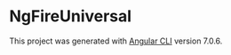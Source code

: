 # NgFireUniversal

This project was generated with [Angular CLI](https://github.com/angular/angular-cli) version 7.0.6.
